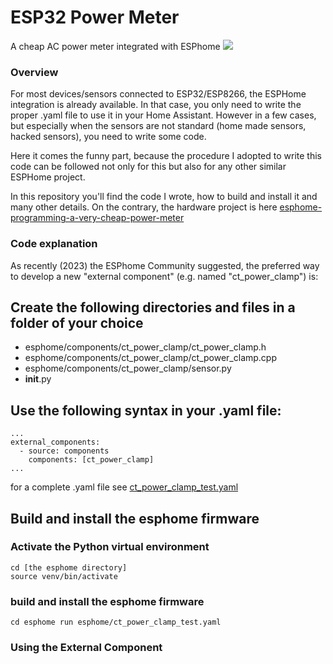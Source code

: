 # ESP32 Power Meter
A cheap AC power meter integrated with ESPhome
![](https://cdn.hackaday.io/images/6278781722196728543.png)

### Overview
For most devices/sensors connected to ESP32/ESP8266, the ESPHome integration is already available. In that case, you only need to write the proper .yaml file to use it in your Home Assistant.
However in a few cases, but especially when the sensors are not standard (home made sensors, hacked sensors), you need to write some code. 

Here it comes the funny part, because the procedure I adopted to write this code can be followed not only for this but also for any other similar ESPHome project. 

In this repository you'll find the code I wrote, how to build and install it and many other details. 
On the contrary, the hardware project is here
[esphome-programming-a-very-cheap-power-meter](https://hackaday.io/project/197097-esphome-programming-a-very-cheap-power-meter)

### Code explanation

As recently (2023) the ESPhome Community suggested, the preferred way to develop a new "external component" (e.g. named "ct_power_clamp") is:

## Create the following directories and files in a folder of your choice

* esphome/components/ct_power_clamp/ct_power_clamp.h
* esphome/components/ct_power_clamp/ct_power_clamp.cpp 
* esphome/components/ct_power_clamp/sensor.py
* __init__.py

## Use the following syntax in your .yaml file:

```
...
external_components:
  - source: components
    components: [ct_power_clamp]
...
```
for a complete .yaml file see [ct_power_clamp_test.yaml](esphome/ct_power_clamp_test.yaml
)

## Build and install the esphome firmware

### Activate the Python virtual environment

```
cd [the esphome directory]
source venv/bin/activate
```
### build and install the esphome firmware
```
cd esphome run esphome/ct_power_clamp_test.yaml
```
 


### Using the External Component

